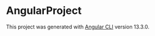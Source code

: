 # AngularProject

This project was generated with [Angular CLI](https://github.com/angular/angular-cli) version 13.3.0.

